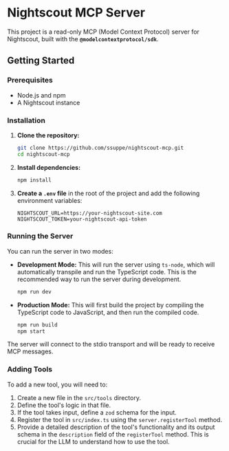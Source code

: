 # Nightscout MCP Server

This project is a read-only MCP (Model Context Protocol) server for Nightscout, built with the **`@modelcontextprotocol/sdk`**.

## Getting Started

### Prerequisites

*   Node.js and npm
*   A Nightscout instance

### Installation

1.  **Clone the repository:**
    ```bash
    git clone https://github.com/ssuppe/nightscout-mcp.git
    cd nightscout-mcp
    ```
2.  **Install dependencies:**
    ```bash
    npm install
    ```
5.  **Create a `.env` file** in the root of the project and add the following environment variables:
    ```
    NIGHTSCOUT_URL=https://your-nightscout-site.com
    NIGHTSCOUT_TOKEN=your-nightscout-api-token
    ```

### Running the Server

You can run the server in two modes:

*   **Development Mode:** This will run the server using `ts-node`, which will automatically transpile and run the TypeScript code. This is the recommended way to run the server during development.
    ```bash
    npm run dev
    ```
*   **Production Mode:** This will first build the project by compiling the TypeScript code to JavaScript, and then run the compiled code.
    ```bash
    npm run build
    npm start
    ```

The server will connect to the stdio transport and will be ready to receive MCP messages.

### Adding Tools

To add a new tool, you will need to:

1.  Create a new file in the `src/tools` directory.
2.  Define the tool's logic in that file.
3.  If the tool takes input, define a `zod` schema for the input.
4.  Register the tool in `src/index.ts` using the `server.registerTool` method.
5.  Provide a detailed description of the tool's functionality and its output schema in the `description` field of the `registerTool` method. This is crucial for the LLM to understand how to use the tool.